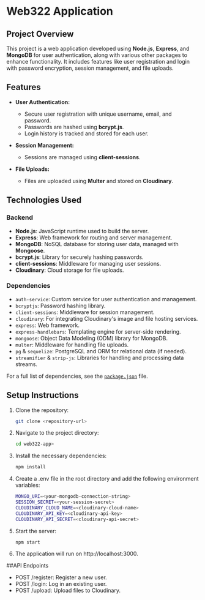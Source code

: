 # Web322 Application

## Project Overview

This project is a web application developed using **Node.js**, **Express**, and **MongoDB** for user authentication, along with various other packages to enhance functionality. It includes features like user registration and login with password encryption, session management, and file uploads.

## Features

- **User Authentication:**
  - Secure user registration with unique username, email, and password.
  - Passwords are hashed using **bcrypt.js**.
  - Login history is tracked and stored for each user.
  
- **Session Management:**
  - Sessions are managed using **client-sessions**.
  
- **File Uploads:**
  - Files are uploaded using **Multer** and stored on **Cloudinary**.

## Technologies Used

### Backend

- **Node.js**: JavaScript runtime used to build the server.
- **Express**: Web framework for routing and server management.
- **MongoDB**: NoSQL database for storing user data, managed with **Mongoose**.
- **bcrypt.js**: Library for securely hashing passwords.
- **client-sessions**: Middleware for managing user sessions.
- **Cloudinary**: Cloud storage for file uploads.

### Dependencies

- `auth-service`: Custom service for user authentication and management.
- `bcryptjs`: Password hashing library.
- `client-sessions`: Middleware for session management.
- `cloudinary`: For integrating Cloudinary's image and file hosting services.
- `express`: Web framework.
- `express-handlebars`: Templating engine for server-side rendering.
- `mongoose`: Object Data Modeling (ODM) library for MongoDB.
- `multer`: Middleware for handling file uploads.
- `pg` & `sequelize`: PostgreSQL and ORM for relational data (if needed).
- `streamifier` & `strip-js`: Libraries for handling and processing data streams.

For a full list of dependencies, see the [`package.json`](./package.json) file.

## Setup Instructions

1. Clone the repository:

   ```bash
   git clone <repository-url>

2. Navigate to the project directory:

   ```bash
   cd web322-app> 

3. Install the necessary dependencies:

   ```bash
   npm install

4. Create a .env file in the root directory and add the following environment variables:

   ```bash
   MONGO_URI=<your-mongodb-connection-string>
   SESSION_SECRET=<your-session-secret>
   CLOUDINARY_CLOUD_NAME=<cloudinary-cloud-name>
   CLOUDINARY_API_KEY=<cloudinary-api-key>
   CLOUDINARY_API_SECRET=<cloudinary-api-secret>

5. Start the server:

   ```bash
   npm start

6. The application will run on http://localhost:3000.

##API Endpoints
- POST /register: Register a new user.
- POST /login: Log in an existing user.
- POST /upload: Upload files to Cloudinary.
